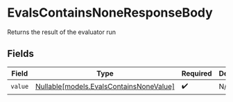 # EvalsContainsNoneResponseBody

Returns the result of the evaluator run


## Fields

| Field                                                                          | Type                                                                           | Required                                                                       | Description                                                                    |
| ------------------------------------------------------------------------------ | ------------------------------------------------------------------------------ | ------------------------------------------------------------------------------ | ------------------------------------------------------------------------------ |
| `value`                                                                        | [Nullable[models.EvalsContainsNoneValue]](../models/evalscontainsnonevalue.md) | :heavy_check_mark:                                                             | N/A                                                                            |